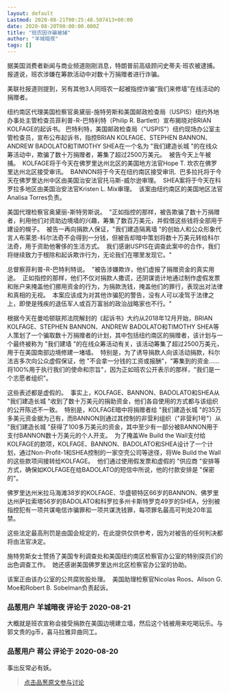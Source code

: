 ```yaml
---
layout: default
Lastmod: 2020-08-21T00:25:48.507413+00:00
date: 2020-08-20T00:00:00.000Z
title: "班农因诈骗被捕"
author: "羊城暗夜"
tags: []
---
```


据美国消费者新闻与商业频道刚刚消息，特朗普前高级顾问史蒂夫·班农被逮捕。报道说，班农涉嫌在筹款活动中对数十万捐赠者进行诈骗。  
  
美联社报道则提到，另有其他3人同班农一起被指控诈骗“我们来修墙”在线活动的捐赠者。  
  
纽约南区代理美国检察官奥黛丽-施特劳斯和美国邮政检查局（USPIS）纽约外地办事处主管检查员菲利普-R-巴特利特（Philip R. Bartlett）宣布揭晓对BRIAN KOLFAGE的起诉书。 巴特利特，美国邮政检查局（"USPIS"）纽约现场办公室主管检查员，宣布公布起诉书，指控BRIAN KOLFAGE、STEPHEN BANNON、ANDREW BADOLATO和TIMOTHY SHEA在一个名为 "我们建造长城 "的在线众筹活动中，欺骗了数十万捐赠者，筹集了超过2500万美元。  被告今天上午被捕。  KOLFAGE将于今天在佛罗里达州北区的美国地方法官Hope T. 坎农在佛罗里达州北区接受审讯。  BANNON将于今天在纽约南区接受审讯.  巴多拉托将于今天在佛罗里达州中区由美国治安法官托马斯-威尔逊审理。  SHEA案将于今天在科罗拉多地区由美国治安法官Kristen L. Mix审理。  该案由纽约南区的美国地区法官Analisa Torres负责。  
  
美国代理检察官奥黛丽-斯特劳斯说。  "正如指控的那样，被告欺骗了数十万捐赠者，利用他们对资助边境墙的兴趣，筹集了数百万美元，并假借这些钱将全部用于建设的幌子。  被告一再向捐款人保证，"我们建造隔离墙 "的创始人和公众形象代言人布莱恩-科尔法奇不会得到一分钱，但被告却暗中策划将数十万美元转给科尔法奇，用于资助他奢侈的生活方式。  我们感谢USPIS在调查此案中的合作，我们将继续致力于根除和起诉欺诈行为，无论我们在哪里发现它。"  
  
总督察菲利普-R-巴特利特说。  "被告涉嫌欺诈，他们虚报了捐赠资金的真实用途。  正如指控的那样，他们不仅对捐款人撒谎，还阴谋诡计地通过制作虚假发票和账户来掩盖他们挪用资金的行为，为捐款洗钱，掩盖他们的罪行，表现出对法律和真相的无视。  本案应该成为对其他诈骗犯的警告，没有人可以凌驾于法律之上，即使是残疾的退伍军人或百万富翁的政治战略家也不行。"  
  
根据今天在曼哈顿联邦法院解封的《起诉书》大约从2018年12月开始，BRIAN KOLFAGE、STEPHEN BANNON、ANDREW BADOLATO和TIMOTHY SHEA等人策划了一个骗取数十万捐赠者的计划，其中包括纽约南区的捐赠者，该计划与一个最终被称为 "我们建墙 "的在线众筹活动有关，该活动筹集了超过2500万美元，用于在美国南部边境修建一堵墙。  特别是，为了诱导捐款人向该活动捐款，科尔法吉多次向公众虚假保证，他 "不会拿一分钱的工资或报酬"，"筹集到的资金......将100%用于执行我们的使命和宗旨"，因为正如班农公开表示的那样，"我们是一个志愿者组织"。  
  
这些表述都是虚假的。  事实上，KOLFAGE、BANNON、BADOLATO和SHEA从 "我们建造长城 "收到了数十万美元的捐助资金，他们各自使用的方式都与该组织的公开陈述不一致。  特别是，KOLFAGE暗中将捐赠者给 "我们建造长城 "的35万多美元资金据为己有，而BANNON则通过其控制的非营利组织（"非营利1号"）从 "我们建造长城 "获得了100多万美元的资金，其中至少有一部分被BANNON用于支付BANNON数十万美元的个人开支。  为了掩盖We Build the Wall支付给KOLFAGE的款项，KOLFAGE、BANNON、BADOLATO和SHEA设计了一个计划，通过Non-Profit-1和SHEA控制的一家空壳公司等途径，将We Build the Wall的这些款项间接转给KOLFAGE。  他们通过使用假发票和虚假的 "供应商 "安排等方式，确保如KOLFAGE在给BADOLATO的短信中所说，他的付款安排是 "保密的"。  
  
  
佛罗里达州米拉马海滩38岁的KOLFAGE、华盛顿特区66岁的BANNON、佛罗里达州萨拉索塔56岁的BADOLATO和科罗拉多州卡斯特罗克49岁的SHEA，分别被指控犯有一项共谋电信诈骗罪和一项共谋洗钱罪，每项罪名最高可判处20年监禁。  
  
这些法定最高刑罚是由国会规定的，在此提供仅供参考，因为对被告的任何判决都将由法官决定。  
  
施特劳斯女士赞扬了美国专利调查处和美国纽约南区检察官办公室的特别探员们的出色调查工作。  她还感谢美国佛罗里达州北区检察官办公室的协助。  
  
该案正由该办公室的公共腐败股处理。  美国助理检察官Nicolas Roos、Alison G. Moe和Robert B. Sobelman负责起诉。

            
### 品葱用户 **羊城暗夜** 评论于 2020-08-21
        
大概就是班农宣称会接受捐款在美国边境建立墙，然后这个钱被用来吃喝玩乐。与郭文贵的g币，喜马拉雅异曲同工。
        


            
### 品葱用户 **蒋公** 评论于 2020-08-20
        
事出反常必有妖。
        






> [点击品葱原文参与讨论](https://pincong.rocks/article/23202)

